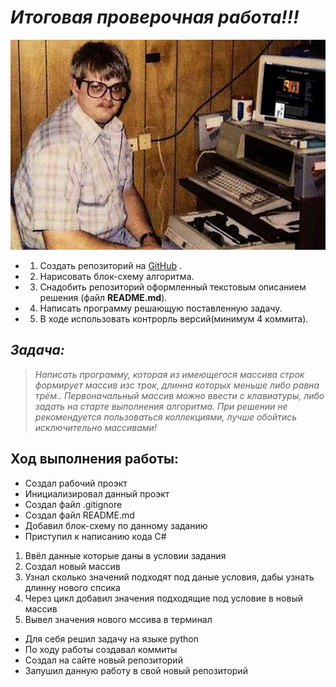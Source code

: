 # *Итоговая проверочная работа!!!*

![Programmer](Programmer.jpg)

- 1) Создать репозиторий на [GitHub](github.com) .
- 2) Нарисовать блок-схему алгоритма.
- 3) Снадобить репозиторий оформленный текстовым описанием решения (файл **README.md**).
- 4) Написать программу решающую поставленную задачу.
- 5) В ходе использовать контрорль версий(минимум 4 коммита).

## ___Задача:___

>*Написать программу, которая из имеющегося массива строк формирует массив изс трок,
>длинна которых меньше либо равна трём.. Первоначальный массив можно ввести с клавиатуры,
>либо задать на старте выполнения алгоритма. При решении не рекомендуется пользоваться коллекциями,
>лучше обойтись исключительно массивами!*

## Ход выполнения работы:
* Создал рабочий проэкт
* Инициализировал данный проэкт
* Создал файл .gitignore
* Создал файл README.md
* Добавил блок-схему по данному заданию
* Приступил к написанию кода C#
1. Ввёл данные которые даны в условии задания
2. Создал новый массив  
3. Узнал сколько значений подходят под даные условия, дабы узнать длинну нового спсика
4. Через цикл добавил значения подходящие под условие в новый массив
5. Вывел значения нового мссива в терминал
* Для себя решил задачу на языке python
* По ходу работы создавал коммиты
* Создал на сайте новый репозиторий
* Запушил данную работу в свой новый репозиторий